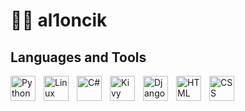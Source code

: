 # 🧑‍💻 al1oncik

## Languages and Tools
<img align="left" alt="Python" width="40px" style="padding-right: 10px;" src="https://cdn.jsdelivr.net/gh/devicons/devicon/icons/python/python-original.svg"/>
<img align="left" alt="Linux" width="40px" style="padding-right: 10px;" src="https://cdn.jsdelivr.net/gh/devicons/devicon/icons/linux/linux-original.svg"/>
<img align="left" alt="C#" width="40px" style="padding-right: 10px;" src="https://cdn.jsdelivr.net/gh/devicons/devicon/icons/csharp/csharp-original.svg"/>
<img align="left" alt="Kivy" width="40px" style="padding-right: 10px;" src="https://github.com/kivy/kivy-design/blob/master/logo/svg/kivy-logo-dark.svg"/>
<img align="left" alt="Django" width="40px" style="padding-right: 10px;" src="https://cdn.jsdelivr.net/gh/devicons/devicon/icons/django/django-plain.svg"/>
<img align="left" alt="HTML" width="40px" style="padding-right: 10px;" src="https://cdn.jsdelivr.net/gh/devicons/devicon/icons/html5/html5-original.svg"/>
<img align="left" alt="CSS" width="40px" style="padding-right: 10px;" src="https://cdn.jsdelivr.net/gh/devicons/devicon/icons/css3/css3-original.svg"/>


          
